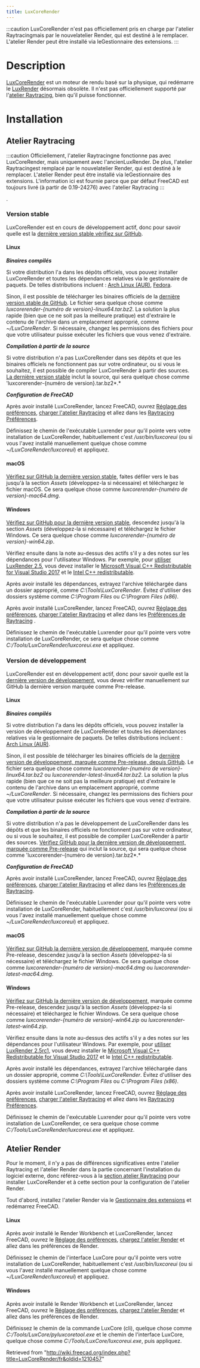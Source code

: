 ```yaml
---
title: LuxCoreRender
---
```

:::caution
LuxCoreRender n'est pas officiellement pris en charge par l'atelier Raytracingmais par le nouvelatelier Render, qui est destiné à le remplacer. L'atelier Render peut être installé via leGestionnaire des extensions.
:::

# Description

[LuxCoreRender](https://luxcorerender.org) est un moteur de rendu basé sur la physique, qui redémarre le [LuxRender](/LuxRender/fr "LuxRender/fr") désormais obsolète. Il n'est pas officiellement supporté par l'[atelier Raytracing](/Raytracing_Workbench/fr "Raytracing Workbench/fr"), bien qu'il puisse fonctionner.

# Installation

## Atelier Raytracing

:::caution
Officiellement, l'atelier Raytracingne fonctionne pas avec LuxCoreRender, mais uniquement avec l'ancienLuxRender. De plus, l'atelier Raytracingest remplacé par le nouvelatelier Render, qui est destiné à le remplacer. L'atelier Render peut être installé via leGestionnaire des extensions. L'information ici est fournie parce que par défaut FreeCAD est toujours livré (à partir de 0.19-24276) avec l'atelier Raytracing
:::

.

### Version stable

LuxCoreRender est en cours de développement actif, donc pour savoir quelle est la [dernière version stable vérifiez sur GitHub](https://github.com/LuxCoreRender/LuxCore/releases/latest).

#### Linux

***Binaires compilés***

Si votre distribution l'a dans les dépôts officiels, vous pouvez installer LuxCoreRender et toutes les dépendances relatives via le gestionnaire de paquets.
De telles distributions incluent : [Arch Linux (AUR)](https://aur.archlinux.org/packages/?O=0&SeB=nd&K=luxcorerender), [Fedora](https://src.fedoraproject.org/rpms/luxcorerender).

Sinon, il est possible de télécharger les binaires officiels de la [dernière version stable de GitHub](https://github.com/LuxCoreRender/LuxCore/releases/latest). Le fichier sera quelque chose comme *luxcorerender-{numéro de version}-linux64.tar.bz2*.
La solution la plus rapide (bien que ce ne soit pas la meilleure pratique) est d'extraire le contenu de l'archive dans un emplacement approprié, comme *~/LuxCoreRender*. Si nécessaire, changez les permissions des fichiers pour que votre utilisateur puisse exécuter les fichiers que vous venez d'extraire.

***Compilation à partir de la source***

Si votre distribution n'a pas LuxCoreRender dans ses dépôts et que les binaires officiels ne fonctionnent pas sur votre ordinateur, ou si vous le souhaitez, il est possible de compiler LuxCoreRender à partir des sources.
[La dernière version stable](https://github.com/LuxCoreRender/LuxCore/releases/latest) inclut la source, qui sera quelque chose comme 'luxcorerender-{numéro de version}.tar.bz2*.*

***Configuration de FreeCAD***

Après avoir installé LuxCoreRender, lancez FreeCAD, ouvrez [Réglage des préférences](/Preferences_Editor/fr "Preferences Editor/fr"), [charger l'atelier Raytracing](/Preferences_Editor/fr#Ateliers_non_charg.C3.A9s "Preferences Editor/fr") et allez dans les [Raytracing Préférences](/Raytracing_Preferences/fr "Raytracing Preferences/fr").

Définissez le chemin de l'exécutable Luxrender pour qu'il pointe vers votre installation de LuxCoreRender, habituellement c'est */usr/bin/luxcoreui* (ou si vous l'avez installé manuellement quelque chose comme *~/LuxCoreRender/luxcoreui*) et appliquez.

#### macOS

[Vérifiez sur GitHub la dernière version stable](https://github.com/LuxCoreRender/LuxCore/releases/latest), faites défiler vers le bas jusqu'à la section *Assets* (développez-la si nécessaire) et téléchargez le fichier macOS. Ce sera quelque chose comme *luxcorerender-{numéro de version}-mac64.dmg*.

#### Windows

[Vérifiez sur GitHub pour la dernière version stable](https://github.com/LuxCoreRender/LuxCore/releases/latest), descendez jusqu'à la section *Assets* (développez-la si nécessaire) et téléchargez le fichier Windows. Ce sera quelque chose comme *luxcorerender-{numéro de version}-win64.zip*.

Vérifiez ensuite dans la note au-dessus des actifs s'il y a des notes sur les dépendances pour l'utilisateur Windows.
Par exemple, pour [utiliser LuxRender 2.5](https://github.com/LuxCoreRender/LuxCore/releases/tag/luxcorerender_v2.5), vous devez installer le [Microsoft Visual C++ Redistributable for Visual Studio 2017](https://aka.ms/vs/15/release/vc_redist.x64.exe) et le [Intel C++ redistributable](https://software.intel.com/sites/default/files/managed/59/aa/ww_icl_redist_msi_2018.3.210.zip).

Après avoir installé les dépendances, extrayez l'archive téléchargée dans un dossier approprié, comme *C:\Tools\LuxCoreRender*. Évitez d'utiliser des dossiers système comme *C:\Program Files* ou *C:\Program Files (x86)*.

Après avoir installé LuxCoreRender, lancez FreeCAD, ouvrez [Réglage des préférences](/Preferences_Editor/fr "Preferences Editor/fr"), [charger l'atelier Raytracing](/Preferences_Editor/fr#Ateliers_non_charg.C3.A9s "Preferences Editor/fr") et allez dans les [Préférences de Raytracing](/Raytracing_Preferences/fr "Raytracing Preferences/fr") .

Définissez le chemin de l'exécutable Luxrender pour qu'il pointe vers votre installation de LuxCoreRender, ce sera quelque chose comme *C:/Tools/LuxCoreRender/luxcoreui.exe* et appliquez.

### Version de développement

LuxCoreRender est en développement actif, donc pour savoir quelle est la [dernière version de développement](https://github.com/LuxCoreRender/LuxCore/releases), vous devez vérifier manuellement sur GitHub la dernière version marquée comme Pre-release.

#### Linux

***Binaires compilés***

Si votre distribution l'a dans les dépôts officiels, vous pouvez installer la version de développement de LuxCoreRender et toutes les dépendances relatives via le gestionnaire de paquets.
De telles distributions incluent : [Arch Linux (AUR)](https://aur.archlinux.org/packages/?O=0&SeB=nd&K=luxcorerender).

Sinon, il est possible de télécharger les binaires officiels de la [dernière version de développement, marquée comme Pre-release, depuis GitHub](https://github.com/LuxCoreRender/LuxCore/releases). Le fichier sera quelque chose comme *luxcorerender-{numéro de version}-linux64.tar.bz2* ou *luxcorerender-latest-linux64.tar.bz2*.
La solution la plus rapide (bien que ce ne soit pas la meilleure pratique) est d'extraire le contenu de l'archive dans un emplacement approprié, comme *~/LuxCoreRender*. Si nécessaire, changez les permissions des fichiers pour que votre utilisateur puisse exécuter les fichiers que vous venez d'extraire.

***Compilation à partir de la source***

Si votre distribution n'a pas le développement de LuxCoreRender dans les dépôts et que les binaires officiels ne fonctionnent pas sur votre ordinateur, ou si vous le souhaitez, il est possible de compiler LuxCoreRender à partir des sources.
[Vérifiez GitHub pour la dernière version de développement, marquée comme Pre-release](https://github.com/LuxCoreRender/LuxCore/releases) qui inclut la source, qui sera quelque chose comme 'luxcorerender-{numéro de version}.tar.bz2*.*

***Configuration de FreeCAD***

Après avoir installé LuxCoreRender, lancez FreeCAD, ouvrez [Réglage des préférences](/Preferences_Editor/fr "Preferences Editor/fr"), [charger l'atelier Raytracing](/Preferences_Editor/fr#Ateliers_non_charg.C3.A9s "Preferences Editor/fr") et allez dans les [Préférences de Raytracing](/Raytracing_Preferences/fr "Raytracing Preferences/fr").

Définissez le chemin de l'exécutable Luxrender pour qu'il pointe vers votre installation de LuxCoreRender, habituellement c'est */usr/bin/luxcoreui* (ou si vous l'avez installé manuellement quelque chose comme *~/LuxCoreRender/luxcoreui*) et appliquez.

#### macOS

[Vérifiez sur GitHub la dernière version de développement](https://github.com/LuxCoreRender/LuxCore/releases), marquée comme Pre-release, descendez jusqu'à la section *Assets* (développez-la si nécessaire) et téléchargez le fichier Windows. Ce sera quelque chose comme *luxcorerender-{numéro de version}-mac64.dmg* ou *luxcorerender-latest-mac64.dmg*.

#### Windows

[Vérifiez sur GitHub la dernière version de développement](https://github.com/LuxCoreRender/LuxCore/releases), marquée comme Pre-release, descendez jusqu'à la section *Assets* (développez-la si nécessaire) et téléchargez le fichier Windows. Ce sera quelque chose comme *luxcorerender-{numéro de version}-win64.zip* ou *luxcorerender-latest-win64.zip*.

Vérifiez ensuite dans la note au-dessus des actifs s'il y a des notes sur les dépendances pour l'utilisateur Windows.
Par exemple, pour [utiliser LuxRender 2.5rc1](https://github.com/LuxCoreRender/LuxCore/releases/tag/luxcorerender_v2.5rc1), vous devez installer le [Microsoft Visual C++ Redistributable for Visual Studio 2017](https://aka.ms/vs/15/release/vc_redist.x64.exe) et le [Intel C++ redistributable](https://software.intel.com/sites/default/files/managed/59/aa/ww_icl_redist_msi_2018.3.210.zip).

Après avoir installé les dépendances, extrayez l'archive téléchargée dans un dossier approprié, comme *C:\Tools\LuxCoreRender*. Évitez d'utiliser des dossiers système comme *C:\Program Files* ou *C:\Program Files (x86)*.

Après avoir installé LuxCoreRender, lancez FreeCAD, ouvrez [Réglage des préférences](/Preferences_Editor/fr "Preferences Editor/fr"), [charger l'atelier Raytracing](/Preferences_Editor/fr#Ateliers_non_charg.C3.A9s "Preferences Editor/fr") et allez dans les [Raytracing Préférences](/Raytracing_Preferences/fr "Raytracing Preferences/fr").

Définissez le chemin de l'exécutable Luxrender pour qu'il pointe vers votre installation de LuxCoreRender, ce sera quelque chose comme *C:/Tools/LuxCoreRender/luxcoreui.exe* et appliquez.

## Atelier Render

Pour le moment, il n'y a pas de différences significatives entre l'atelier Raytracing et l'atelier Render dans la partie concernant l'installation du logiciel externe, donc référez-vous à la [section atelier Raytracing](#Atelier_Raytracing) pour installer LuxCoreRender et à cette section pour la configuration de l'atelier Render.

Tout d'abord, installez l'atelier Render via le [Gestionnaire des extensions](/Std_AddonMgr/fr "Std AddonMgr/fr") et redémarrez FreeCAD.

#### Linux

Après avoir installé le Render Workbench et LuxCoreRender, lancez FreeCAD, ouvrez le [Réglage des préférences](/Preferences_Editor/fr "Preferences Editor/fr"), [chargez l'atelier Render](/Preferences_Editor/fr#Ateliers_non_charg.C3.A9s "Preferences Editor/fr") et allez dans les préférences de Render.

Définissez le chemin de l'interface LuxCore pour qu'il pointe vers votre installation de LuxCoreRender, habituellement c'est */usr/bin/luxcoreui* (ou si vous l'avez installé manuellement quelque chose comme *~/LuxCoreRender/luxcoreui*) et appliquez.

#### Windows

Après avoir installé le Render Workbench et LuxCoreRender, lancez FreeCAD, ouvrez le [Réglage des préférences](/Preferences_Editor/fr "Preferences Editor/fr"), [chargez l'atelier Render](/Preferences_Editor/fr#Ateliers_non_charg.C3.A9s "Preferences Editor/fr") et allez dans les préférences de Render.

Définissez le chemin de la commande LuxCore (cli), quelque chose comme *C:/Tools/LuxCore/pyluxcoretool.exe* et le chemin de l'interface LuxCore, quelque chose comme *C:/Tools/LuxCore/luxcoreui.exe*, puis appliquez.

Retrieved from "<http://wiki.freecad.org/index.php?title=LuxCoreRender/fr&oldid=1210457>"